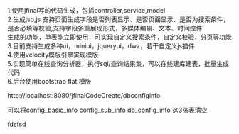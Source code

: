 1.使用jfinal写的代码生成，包括controller,service,model<br/>
2.生成jsp,js 支持页面生成字段是否列表显示、是否页面显示、是否为搜索条件，是否必填等校验,支持字段多重展现形式，多媒体编辑、文本、时间控件<br/>
生成的功能，单表能立即使用，可实现自定义搜索条件，自定义校验，分页等功能<br/>
3.目前支持生成多种ui，miniui，jqueryui，dwz，若干自定义js插件<br/>
4.使用velocity模版引擎实现模版<br/>
5.实现简单在线查询分析器，执行sql/查询结果集，可以在线建库建表，批量生成代码<br/>
6.后台使用bootstrap flat 模版<br/>

http://localhost:8080/jfinalCodeCreate/dbconfiginfo

可以将config_basic_info config_sub_info db_config_info 这3张表清空

fdsfsd





